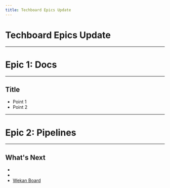```yaml
---
title: Techboard Epics Update
---
```


<!-- .slide: class="master01" -->

# Techboard Epics Update

---

<!-- .slide: class="master02" -->
# Epic 1: Docs

---

<!-- .slide: class="text-left" -->
## Title

* Point 1
* Point 2

---

<!-- .slide: class="master02" -->
# Epic 2: Pipelines

---

<!-- .slide: class="text-left" -->
## What's Next

*
*
* [Wekan Board](https://wekan.puzzle.ch/b/NTF72iW8TBzxa7D9Z/technical-board)
